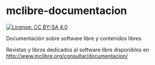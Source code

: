 # mclibre-documentacion

[![License: CC BY-SA 4.0](https://img.shields.io/badge/License-CC%20BY--SA%204.0-lightgrey.svg)](https://creativecommons.org/licenses/by-sa/4.0/deed.es_ES)

Documentación sobre software libre y contenidos libres

Revistas y libros dedicados al software libre disponibles en http://www.mclibre.org/consultar/documentacion/
